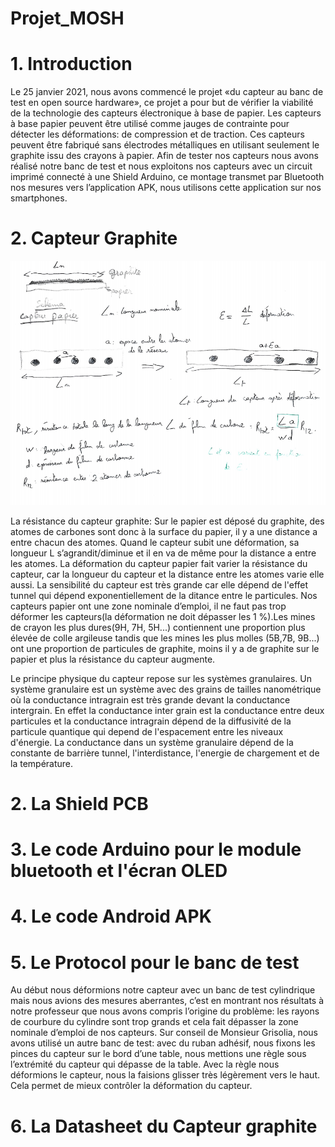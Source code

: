 # Projet_MOSH 

# 1. Introduction

Le 25 janvier 2021, nous avons commencé le projet «du capteur au banc de test en open source hardware», ce projet a pour but de vérifier la viabilité de la technologie des capteurs électronique à base de papier. Les capteurs à base papier peuvent être utilisé comme jauges de contrainte pour détecter les déformations: de compression et de traction. Ces capteurs peuvent être fabriqué sans électrodes métalliques en utilisant seulement le graphite issu des crayons à papier. Afin de tester nos capteurs nous avons réalisé notre banc de test et nous exploitons nos capteurs avec un circuit imprimé connecté à une Shield Arduino, ce montage transmet par Bluetooth nos mesures vers l’application APK, nous utilisons cette application sur nos smartphones. 

# 2. Capteur Graphite

![Image of Schéma du principe de fonctionnement du capteur](https://github.com/MOSH-Insa-Toulouse/ChristianLOUBET_CeliaPIMORIN/blob/main/explications%20capteur.png)

La résistance du capteur graphite: Sur le papier est déposé du graphite, des atomes de carbones sont donc à la surface du papier, il y a une distance a entre chacun des atomes. Quand le capteur subit une déformation, sa longueur L s’agrandit/diminue et il en va de même pour la distance a entre les atomes. La déformation du capteur papier fait varier la résistance du capteur, car la longueur du capteur et la distance entre les atomes varie elle aussi. La sensibilité du capteur est très grande car elle dépend de l'effet tunnel qui dépend exponentiellement de la ditance entre le particules. Nos capteurs papier ont une zone nominale d’emploi, il ne faut pas trop déformer les capteurs(la déformation ne doit dépasser les 1 %).Les mines de crayon les plus dures(9H, 7H, 5H...) contiennent une proportion plus élevée de colle argileuse tandis que les mines les plus molles (5B,7B, 9B...) ont une proportion de particules de graphite, moins il y a de graphite sur le papier et plus la résistance du capteur augmente. 

Le principe physique du capteur repose sur les systèmes granulaires. Un système granulaire est un système avec des grains de tailles nanométrique où la conductance intragrain est très grande devant la conductance intergrain. En effet la conductance inter grain est la conductance entre deux particules et la conductance intragrain dépend de la diffusivité de la particule quantique qui depend de l'espacement entre les niveaux d'énergie. 
La conductance dans un système granulaire dépend de la constante de barrière tunnel, l'interdistance, l'energie de chargement et de la température.

# 2. La Shield PCB 



# 3. Le code Arduino pour le module bluetooth et l'écran OLED
# 4. Le code Android APK 
# 5. Le Protocol pour le banc de test

Au début nous déformions notre capteur avec un banc de test cylindrique mais nous avions des mesures aberrantes, c’est en montrant nos résultats à notre professeur que nous avons compris l’origine du problème: les rayons de courbure du cylindre sont trop grands et cela fait dépasser la zone nominale d’emploi de nos capteurs. Sur conseil de Monsieur Grisolia, nous avons utilisé un autre banc de test: avec du ruban adhésif, nous fixons les pinces du capteur sur le bord d’une table, nous mettions une règle sous l’extrémité du capteur qui dépasse de la table. Avec la règle nous déformions le capteur, nous la faisions glisser très légèrement vers le haut. Cela permet de mieux contrôler la déformation du capteur.

# 6. La Datasheet du Capteur graphite
